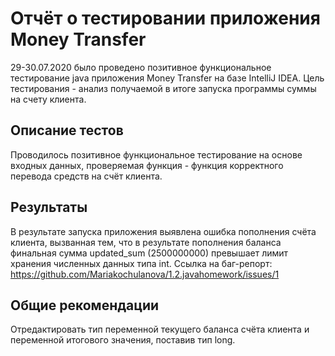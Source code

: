 # Отчёт о тестировании приложения Money Transfer

29-30.07.2020 было проведено позитивное функциональное тестирование java приложения Money Transfer на базе IntelliJ IDEA. Цель тестирования - анализ получаемой в итоге запуска программы суммы на счету клиента. 

## Описание тестов

Проводилось позитивное функциональное тестирование на основе входных данных, проверяемая функция - функция корректного перевода средств на счёт клиента. 

## Результаты

В результате запуска приложения выявлена ошибка пополнения счёта клиента, вызванная тем, что в результате пополнения баланса финальная сумма updated_sum (2500000000) превышает лимит хранения численных данных типа int. Ссылка на баг-репорт: https://github.com/Mariakochulanova/1.2.javahomework/issues/1

## Общие рекомендации

Отредактировать тип переменной текущего баланса счёта клиента и переменной итогового значения, поставив тип long. 
